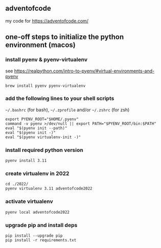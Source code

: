 ## adventofcode
my code for https://adventofcode.com/

## one-off steps to initialize the python environment (macos)

### install pyenv & pyenv-virtualenv

see https://realpython.com/intro-to-pyenv/#virtual-environments-and-pyenv

```
brew install pyenv pyenv-virtualenv
```

### add the following lines to your shell scripts

`~/.bashrc` (for bash), `~/.zprofile` and/or `~/.zshrc` (for zsh)

```
export PYENV_ROOT="$HOME/.pyenv"
command -v pyenv >/dev/null || export PATH="$PYENV_ROOT/bin:$PATH"
eval "$(pyenv init --path)"
eval "$(pyenv init -)"
eval "$(pyenv virtualenv-init -)"
```

### install required python version
```
pyenv install 3.11
```

### create virtualenv in 2022
```
cd ./2022/
pyenv virtualenv 3.11 adventofcode2022
```


### activate virtualenv
```
pyenv local adventofcode2022
```

### upgrade pip and install deps
```
pip install --upgrade pip
pip install -r requirements.txt
```
